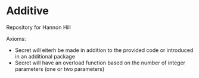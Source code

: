 # Additive
Repository for Hannon Hill

Axioms:

- Secret will eiterh be made in addition to the provided code or introduced in an additional package
- Secret will have an overload function based on the number of integer parameters (one or two parameters)
